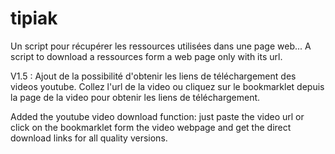 tipiak
======

Un script pour récupérer les ressources utilisées dans une page web... 
A script to download a ressources form a web page only with its url.


V1.5 : 
Ajout de la possibilité d'obtenir les liens de téléchargement des videos youtube. Collez l'url de la video ou cliquez sur le bookmarklet depuis la page de la video pour obtenir les liens de téléchargement.

Added the youtube video download function: just paste the video url or click on the bookmarklet form the video webpage and get the direct download links for all quality versions.
